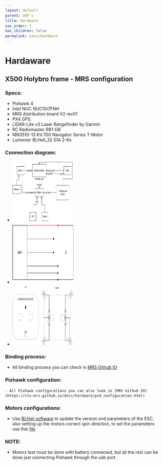 ```yaml
---
layout: default
parent: UAV's
title: Hardware 
nav_order: 1
has_children: false
permalink: uavs/hardware
---
```


# Hardaware
## X500 Holybro frame - MRS configuration

### Specs:
  - Pixhawk 4
  - Intel NUC NUC10i7FNH
  - MRS distribution board V2 rev01
  - PX4 GPS
  - LIDAR-Lite v3 Laser Rangefinder by Garmin
  - RC Radiomaster R81-D8
  - MN3510-13 KV:700 Navigator Series T-Motor
  - Lumenier BLHeli_32 51A 2-6s
 
### Connection diagram: 
  - <img src="/fig/connection_diagram.svg" alt="Connection diagram" style="height: 200px; width:200px;"/>
  - <img src="/fig/garmin_diagram.svg" alt="Connection diagram" style="height: 200px; width:200px;"/>
  - <img src="/fig/board_diagram.svg" alt="Connection diagram" style="height: 200px; width:200px;"/>  

### Binding process:
  - All binding process you can check in [MRS Github IO](https://ctu-mrs.github.io/docs/hardware/r81_receiver_setup.html)
### Pixhawk configuration:
    - All Pixhawk configurations you can also look in [MRS Github IO](https://ctu-mrs.github.io/docs/hardware/px4_configuration.html)
### Motors configurations:
  - Use [BLHeli software](https://github.com/bitdump/BLHeli/tree/master/BLHeli_32%20ARM) to update the version and parameters of the ESC, also setting up the motors correct spin direction, to set the parameters use this [file](https://github.com/ctu-mrs/uav_core/tree/master/miscellaneous/blheli32_esc_config/Quad)
### NOTE:
  - Motors test must be done with battery connected, but all the rest can be done just connecting Pixhawk through the usb port.
  
